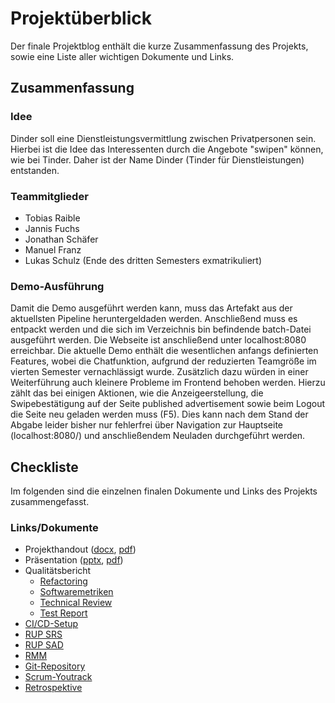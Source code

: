 # Projektüberblick
Der finale Projektblog enthält die kurze Zusammenfassung des Projekts, sowie eine Liste aller wichtigen Dokumente und Links.
## Zusammenfassung
### Idee
Dinder soll eine Dienstleistungsvermittlung zwischen Privatpersonen sein. Hierbei ist die Idee das Interessenten durch die Angebote "swipen" können, wie bei Tinder. Daher ist der Name Dinder (Tinder für Dienstleistungen) entstanden.

### Teammitglieder
- Tobias Raible
- Jannis Fuchs
- Jonathan Schäfer
- Manuel Franz
- Lukas Schulz (Ende des dritten Semesters exmatrikuliert)

### Demo-Ausführung
Damit die Demo ausgeführt werden kann, muss das Artefakt aus der aktuellsten Pipeline heruntergeldaden werden. Anschließend muss es entpackt werden und die sich im Verzeichnis bin befindende batch-Datei ausgeführt werden. Die Webseite ist anschließend unter localhost:8080 erreichbar. 
Die aktuelle Demo enthält die wesentlichen anfangs definierten Features, wobei die Chatfunktion, aufgrund der reduzierten Teamgröße im vierten Semester vernachlässigt wurde. Zusätzlich dazu würden in einer Weiterführung auch kleinere Probleme im Frontend behoben werden. Hierzu zählt das bei einigen Aktionen, wie die Anzeigeerstellung, die Swipebestätigung auf der Seite published advertisement sowie beim Logout die Seite neu geladen werden muss (F5). Dies kann nach dem Stand der Abgabe leider bisher nur fehlerfrei über Navigation zur Hauptseite (localhost:8080/) und anschließendem Neuladen durchgeführt werden.

## Checkliste
Im folgenden sind die einzelnen finalen Dokumente und Links des Projekts zusammengefasst.
### Links/Dokumente
- Projekthandout ([docx](Handout_Dinder.docx), [pdf](Handout_Dinder.pdf))
- Präsentation ([pptx](Pr%C3%A4sentation_Dinder.pptx), [pdf](Pr%C3%A4sentation_Dinder.pdf))
- Qualitätsbericht
   - [Refactoring]()
   - [Softwaremetriken]()
   - [Technical Review]()
   - [Test Report]()
- [CI/CD-Setup](CI_CD.md)
- [RUP SRS](SoftwareRequirementsSpecification.md)
- [RUP SAD](SoftwareArchitectureDocument.md)
- [RMM](RMM.md)
- [Git-Repository](https://github.com/dhbw-ka-tinf22b5-dinder/Dinder)
- [Scrum-Youtrack](https://dhbw-ka-tinf22b5-dinder.youtrack.cloud)
- [Retrospektive](Retrospektive.md)
